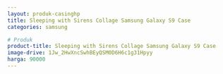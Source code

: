 ```yaml
---
layout: produk-casinghp
title: Sleeping with Sirens Collage Samsung Galaxy S9 Case
categories: samsung

# Produk
product-title: Sleeping with Sirens Collage Samsung Galaxy S9 Case
image-drive: 1Jw_2HwXncSwhBEyQSM0D6H6c1g31Hpyy
harga: 90000
---
```


